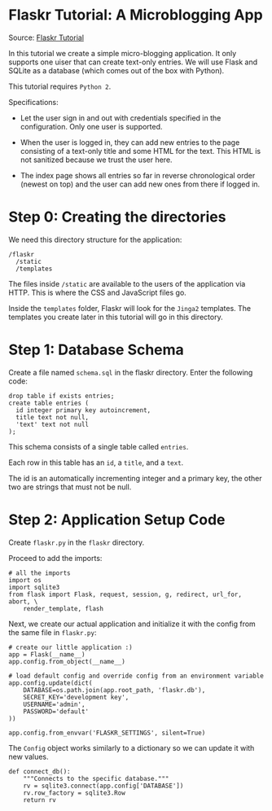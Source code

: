 # Flaskr Tutorial: A Microblogging App

Source: [Flaskr Tutorial](http://flask.pocoo.org/docs/0.11/tutorial/introduction/)

In this tutorial we create a simple micro-blogging application. It only supports one uiser that can create text-only entries. We will use Flask and SQLite as a database (which comes out of the box with Python).

This tutorial requires `Python 2`.

Specifications:

 - Let the user sign in and out with credentials specified in the configuration. Only one user is supported.

 - When the user is logged in, they can add new entries to the page consisting of a text-only title and some HTML for the text. This HTML is not sanitized because we trust the user here.

 - The index page shows all entries so far in reverse chronological order (newest on top) and the user can add new ones from there if logged in.

# Step 0: Creating the directories

We need this directory structure for the application:

    /flaskr
      /static
      /templates

The files inside `/static` are available to the users of the application via HTTP. This is where the CSS and JavaScript files go.

Inside the `templates` folder, Flaskr will look for the `Jinga2` templates. The templates you create later in this tutorial will go in this directory.

# Step 1: Database Schema

Create a file named `schema.sql` in the flaskr directory. Enter the following code:

    drop table if exists entries;
    create table entries (
      id integer primary key autoincrement,
      title text not null,
      'text' text not null
    );

This schema consists of a single table called `entries`.

Each row in this table has an `id`, a `title`, and a `text`.

The id is an automatically incrementing integer and a primary key, the other two are strings that must not be null.

# Step 2: Application Setup Code

Create `flaskr.py` in the `flaskr` directory.

Proceed to add the imports:


    # all the imports
    import os
    import sqlite3
    from flask import Flask, request, session, g, redirect, url_for, abort, \
        render_template, flash


Next, we create our actual application and initialize it with the config from the same file in `flaskr.py`:


    # create our little application :)
    app = Flask(__name__)
    app.config.from_object(__name__)

    # load default config and override config from an environment variable
    app.config.update(dict(
        DATABASE=os.path.join(app.root_path, 'flaskr.db'),
        SECRET_KEY='development key',
        USERNAME='admin',
        PASSWORD='default'
    ))

    app.config.from_envvar('FLASKR_SETTINGS', silent=True)


The `Config` object works similarly to a dictionary so we can update it with new values.


    def connect_db():
        """Connects to the specific database."""
        rv = sqlite3.connect(app.config['DATABASE'])
        rv.row_factory = sqlite3.Row
        return rv
